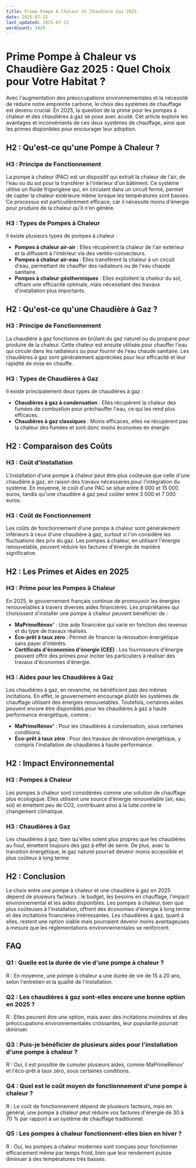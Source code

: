 ```yaml
---
title: Prime Pompe A Chaleur Vs Chaudière Gaz 2025
date: 2025-07-21
last_updated: 2025-07-21
wordcount: 1029
---
```


# Prime Pompe à Chaleur vs Chaudière Gaz 2025 : Quel Choix pour Votre Habitat ?

Avec l'augmentation des préoccupations environnementales et la nécessité de réduire notre empreinte carbone, le choix des systèmes de chauffage est devenu crucial. En 2025, la question de la prime pour les pompes à chaleur et des chaudières à gaz se pose avec acuité. Cet article explore les avantages et inconvénients de ces deux systèmes de chauffage, ainsi que les primes disponibles pour encourager leur adoption.

## H2 : Qu'est-ce qu'une Pompe à Chaleur ?

### H3 : Principe de Fonctionnement

La pompe à chaleur (PAC) est un dispositif qui extrait la chaleur de l'air, de l'eau ou du sol pour la transférer à l'intérieur d'un bâtiment. Ce système utilise un fluide frigorigène qui, en circulant dans un circuit fermé, permet de capter la chaleur extérieure même lorsque les températures sont basses. Ce processus est particulièrement efficace, car il nécessite moins d'énergie pour produire de la chaleur qu'il n'en génère.

### H3 : Types de Pompes à Chaleur

Il existe plusieurs types de pompes à chaleur :

- **Pompes à chaleur air-air** : Elles récupèrent la chaleur de l'air extérieur et la diffusent à l'intérieur via des ventilo-convecteurs.
- **Pompes à chaleur air-eau** : Elles transfèrent la chaleur à un circuit d'eau, permettant de chauffer des radiateurs ou de l'eau chaude sanitaire.
- **Pompes à chaleur géothermiques** : Elles exploitent la chaleur du sol, offrant une efficacité optimale, mais nécessitant des travaux d'installation plus importants.

## H2 : Qu'est-ce qu'une Chaudière à Gaz ?

### H3 : Principe de Fonctionnement

La chaudière à gaz fonctionne en brûlant du gaz naturel ou du propane pour produire de la chaleur. Cette chaleur est ensuite utilisée pour chauffer l'eau qui circule dans les radiateurs ou pour fournir de l'eau chaude sanitaire. Les chaudières à gaz sont généralement appréciées pour leur efficacité et leur rapidité de mise en chauffe.

### H3 : Types de Chaudières à Gaz

Il existe principalement deux types de chaudières à gaz :

- **Chaudières à gaz à condensation** : Elles récupèrent la chaleur des fumées de combustion pour préchauffer l'eau, ce qui les rend plus efficaces.
- **Chaudières à gaz classiques** : Moins efficaces, elles ne récupèrent pas la chaleur des fumées et sont donc moins économes en énergie.

## H2 : Comparaison des Coûts

### H3 : Coût d'Installation

L'installation d'une pompe à chaleur peut être plus coûteuse que celle d'une chaudière à gaz, en raison des travaux nécessaires pour l'intégration du système. En moyenne, le coût d'une PAC se situe entre 8 000 et 15 000 euros, tandis qu'une chaudière à gaz peut coûter entre 3 000 et 7 000 euros.

### H3 : Coût de Fonctionnement

Les coûts de fonctionnement d'une pompe à chaleur sont généralement inférieurs à ceux d'une chaudière à gaz, surtout si l'on considère les fluctuations des prix du gaz. Les pompes à chaleur, en utilisant l'énergie renouvelable, peuvent réduire les factures d'énergie de manière significative.

## H2 : Les Primes et Aides en 2025

### H3 : Prime pour les Pompes à Chaleur

En 2025, le gouvernement français continue de promouvoir les énergies renouvelables à travers diverses aides financières. Les propriétaires qui choisissent d'installer une pompe à chaleur peuvent bénéficier de :

- **MaPrimeRénov'** : Une aide financière qui varie en fonction des revenus et du type de travaux réalisés.
- **Éco-prêt à taux zéro** : Permet de financer la rénovation énergétique sans payer d'intérêts.
- **Certificats d'économies d'énergie (CEE)** : Les fournisseurs d'énergie peuvent offrir des primes pour inciter les particuliers à réaliser des travaux d'économies d'énergie.

### H3 : Aides pour les Chaudières à Gaz

Les chaudières à gaz, en revanche, ne bénéficient pas des mêmes incitations. En effet, le gouvernement encourage plutôt les systèmes de chauffage utilisant des énergies renouvelables. Toutefois, certaines aides peuvent encore être disponibles pour les chaudières à gaz à haute performance énergétique, comme :

- **MaPrimeRénov'** : Pour les chaudières à condensation, sous certaines conditions.
- **Éco-prêt à taux zéro** : Pour des travaux de rénovation énergétique, y compris l'installation de chaudières à haute performance.

## H2 : Impact Environnemental

### H3 : Pompes à Chaleur

Les pompes à chaleur sont considérées comme une solution de chauffage plus écologique. Elles utilisent une source d'énergie renouvelable (air, eau, sol) et émettent peu de CO2, contribuant ainsi à la lutte contre le changement climatique.

### H3 : Chaudières à Gaz

Les chaudières à gaz, bien qu'elles soient plus propres que les chaudières au fioul, émettent toujours des gaz à effet de serre. De plus, avec la transition énergétique, le gaz naturel pourrait devenir moins accessible et plus coûteux à long terme.

## H2 : Conclusion

Le choix entre une pompe à chaleur et une chaudière à gaz en 2025 dépend de plusieurs facteurs : le budget, les besoins en chauffage, l'impact environnemental et les aides disponibles. Les pompes à chaleur, bien que plus coûteuses à l'installation, offrent des économies d'énergie à long terme et des incitations financières intéressantes. Les chaudières à gaz, quant à elles, restent une option viable mais pourraient devenir moins avantageuses à mesure que les réglementations environnementales se renforcent.

## FAQ

### Q1 : Quelle est la durée de vie d'une pompe à chaleur ?

R : En moyenne, une pompe à chaleur a une durée de vie de 15 à 20 ans, selon l'entretien et la qualité de l'installation.

### Q2 : Les chaudières à gaz sont-elles encore une bonne option en 2025 ?

R : Elles peuvent être une option, mais avec des incitations moindres et des préoccupations environnementales croissantes, leur popularité pourrait diminuer.

### Q3 : Puis-je bénéficier de plusieurs aides pour l'installation d'une pompe à chaleur ?

R : Oui, il est possible de cumuler plusieurs aides, comme MaPrimeRénov' et l'éco-prêt à taux zéro, sous certaines conditions.

### Q4 : Quel est le coût moyen de fonctionnement d'une pompe à chaleur ?

R : Le coût de fonctionnement dépend de plusieurs facteurs, mais en général, une pompe à chaleur peut réduire vos factures d'énergie de 30 à 70 % par rapport à un système de chauffage traditionnel.

### Q5 : Les pompes à chaleur fonctionnent-elles bien en hiver ?

R : Oui, les pompes à chaleur modernes sont conçues pour fonctionner efficacement même par temps froid, bien que leur rendement puisse diminuer à des températures très basses.